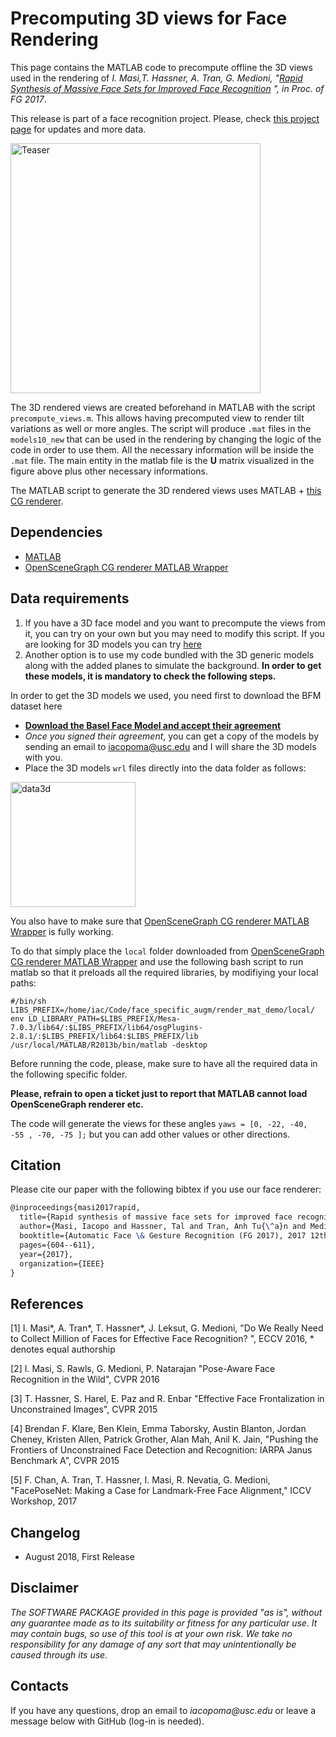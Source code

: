 Precomputing 3D views for Face Rendering
===========

This page contains the MATLAB code to precompute offline the 3D views used in the rendering of  _I. Masi,T. Hassner, A. Tran, G. Medioni, "[Rapid Synthesis of Massive Face Sets for Improved Face Recognition](https://ieeexplore.ieee.org/abstract/document/7961797/) ", in Proc. of FG 2017_.

This release is part of a face recognition project. Please, check [this project page](http://www.openu.ac.il/home/hassner/projects/augmented_faces/) for updates and more data.

<img src="http://www-bcf.usc.edu/~iacopoma/img/render_fg17.png" alt="Teaser" width="400px" align="middle" />

The 3D rendered views are created beforehand in MATLAB with the script `precompute_views.m`. This allows having precomputed view to render tilt variations as well or more angles.
The script will produce `.mat` files in the `models10_new` that can be used in the rendering by changing the logic of the code in order to use them. All the necessary information will be inside the `.mat` file. The main entity in the matlab file is the **U** matrix visualized in the figure above plus other necessary informations.

The MATLAB script to generate the 3D rendered views uses MATLAB + [this CG renderer](https://www.openu.ac.il/home/hassner/projects/poses/).

## Dependencies

* [MATLAB](http://matlab.com/)
* [OpenSceneGraph CG renderer MATLAB Wrapper](https://www.openu.ac.il/home/hassner/projects/poses//)

## Data requirements
1. If you have a 3D face model and you want to precompute the views from it, you can try on your own but you may need to modify this script. If you are looking for 3D models you can try [here](https://www.turbosquid.com/3d-model/head?synonym=human+head&sort_column=a5&sort_order=asc)
2. Another option is to use my code bundled with the 3D generic models along with the added planes to simulate the background. **In order to get these models, it is mandatory to check the following steps.**

In order to get the 3D models we used, you need first to download the BFM dataset here
- **[Download the Basel Face Model and accept their agreement](http://faces.cs.unibas.ch/bfm/main.php?nav=1-2&id=downloads)**
- *Once you signed their agreement*, you can get a copy of the models by sending an email to [iacopoma@usc.edu](mailto:iacopoma@usc.edu) and I will share the 3D models with you.
- Place the 3D models `wrl` files directly into the data folder as follows:

<img src="http://www-bcf.usc.edu/~iacopoma/img/data_3d.png" alt="data3d" width="200px" />

You also have to make sure that [OpenSceneGraph CG renderer MATLAB Wrapper](https://www.openu.ac.il/home/hassner/projects/poses//) is fully working.

To do that simply place the `local` folder downloaded from [OpenSceneGraph CG renderer MATLAB Wrapper](https://www.openu.ac.il/home/hassner/projects/poses//) and use the following bash script to run matlab so that it preloads all the required libraries, by modifiying your local paths:
```
#/bin/sh
LIBS_PREFIX=/home/iac/Code/face_specific_augm/render_mat_demo/local/
env LD_LIBRARY_PATH=$LIBS_PREFIX/Mesa-7.0.3/lib64/:$LIBS_PREFIX/lib64/osgPlugins-2.8.1/:$LIBS_PREFIX/lib64:$LIBS_PREFIX/lib /usr/local/MATLAB/R2013b/bin/matlab -desktop
```

Before running the code, please, make sure to have all the required data in the following specific folder.

**Please, refrain to open a ticket just to report that MATLAB cannot load OpenSceneGraph renderer etc.**

The code will generate the views for these angles `yaws = [0, -22, -40, -55 , -70, -75 ];` but you can add other values or other directions.


## Citation

Please cite our paper with the following bibtex if you use our face renderer:

``` latex
@inproceedings{masi2017rapid,
  title={Rapid synthesis of massive face sets for improved face recognition},
  author={Masi, Iacopo and Hassner, Tal and Tran, Anh Tu{\^a}n and Medioni, G{\'e}rard},
  booktitle={Automatic Face \& Gesture Recognition (FG 2017), 2017 12th IEEE International Conference on},
  pages={604--611},
  year={2017},
  organization={IEEE}
}
```

## References

[1] I. Masi\*, A. Tran\*, T. Hassner\*, J. Leksut, G. Medioni, "Do We Really Need to Collect Million of Faces for Effective Face Recognition? ", ECCV 2016, 
    \* denotes equal authorship

[2] I. Masi, S. Rawls, G. Medioni, P. Natarajan "Pose-Aware Face Recognition in the Wild", CVPR 2016

[3] T. Hassner, S. Harel, E. Paz and R. Enbar "Effective Face Frontalization in Unconstrained Images", CVPR 2015

[4] Brendan F. Klare, Ben Klein, Emma Taborsky, Austin Blanton, Jordan Cheney, Kristen Allen, Patrick Grother, Alan Mah, Anil K. Jain, "Pushing the Frontiers of Unconstrained Face Detection and Recognition: IARPA Janus Benchmark A", CVPR 2015

[5] F. Chan, A. Tran, T. Hassner, I. Masi, R. Nevatia, G. Medioni, "FacePoseNet: Making a Case for Landmark-Free Face Alignment," ICCV Workshop, 2017

## Changelog
- August 2018, First Release 

## Disclaimer

_The SOFTWARE PACKAGE provided in this page is provided "as is", without any guarantee made as to its suitability or fitness for any particular use. It may contain bugs, so use of this tool is at your own risk. We take no responsibility for any damage of any sort that may unintentionally be caused through its use._

## Contacts

If you have any questions, drop an email to _iacopoma@usc.edu_ or leave a message below with GitHub (log-in is needed).
